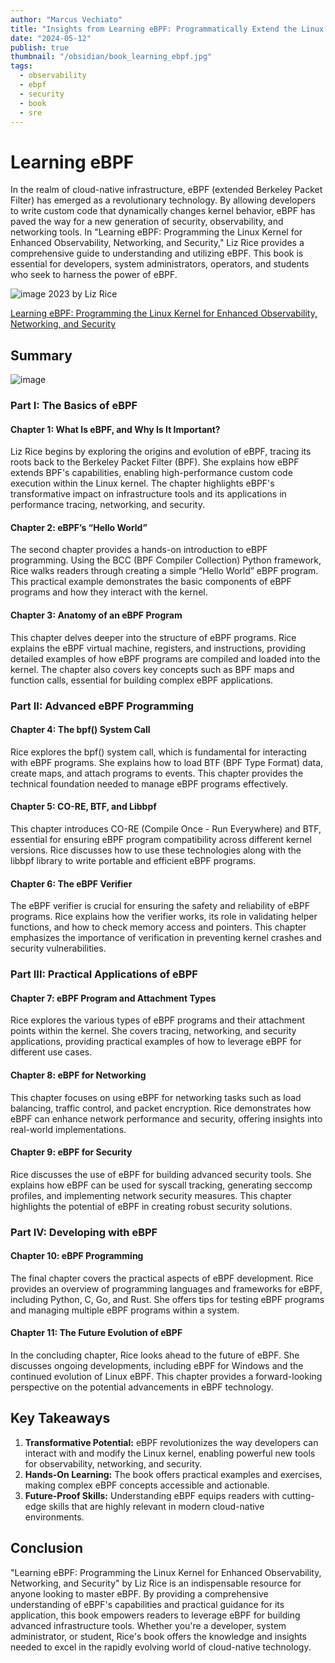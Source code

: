 ```yaml
---
author: "Marcus Vechiato"
title: "Insights from Learning eBPF: Programmatically Extend the Linux Kernel"
date: "2024-05-12"
publish: true
thumbnail: "/obsidian/book_learning_ebpf.jpg"
tags:
  - observability
  - ebpf
  - security
  - book
  - sre
--- 
```


# Learning eBPF

In the realm of cloud-native infrastructure, eBPF (extended Berkeley Packet Filter) has emerged as a revolutionary technology. By allowing developers to write custom code that dynamically changes kernel behavior, eBPF has paved the way for a new generation of security, observability, and networking tools. In "Learning eBPF: Programming the Linux Kernel for Enhanced Observability, Networking, and Security," Liz Rice provides a comprehensive guide to understanding and utilizing eBPF. This book is essential for developers, system administrators, operators, and students who seek to harness the power of eBPF.

![image](/obsidian/book_learning_ebpf.jpg)
2023 by Liz Rice

[Learning eBPF: Programming the Linux Kernel for Enhanced Observability, Networking, and Security](https://www.amazon.co.uk/dp/1098135121)

## Summary
![image](/obsidian/mindmap_ebpf.png)
### Part I: The Basics of eBPF

#### Chapter 1: What Is eBPF, and Why Is It Important?

Liz Rice begins by exploring the origins and evolution of eBPF, tracing its roots back to the Berkeley Packet Filter (BPF). She explains how eBPF extends BPF's capabilities, enabling high-performance custom code execution within the Linux kernel. The chapter highlights eBPF's transformative impact on infrastructure tools and its applications in performance tracing, networking, and security.

#### Chapter 2: eBPF’s “Hello World”

The second chapter provides a hands-on introduction to eBPF programming. Using the BCC (BPF Compiler Collection) Python framework, Rice walks readers through creating a simple “Hello World” eBPF program. This practical example demonstrates the basic components of eBPF programs and how they interact with the kernel.

#### Chapter 3: Anatomy of an eBPF Program

This chapter delves deeper into the structure of eBPF programs. Rice explains the eBPF virtual machine, registers, and instructions, providing detailed examples of how eBPF programs are compiled and loaded into the kernel. The chapter also covers key concepts such as BPF maps and function calls, essential for building complex eBPF applications.

### Part II: Advanced eBPF Programming

#### Chapter 4: The bpf() System Call

Rice explores the bpf() system call, which is fundamental for interacting with eBPF programs. She explains how to load BTF (BPF Type Format) data, create maps, and attach programs to events. This chapter provides the technical foundation needed to manage eBPF programs effectively.

#### Chapter 5: CO-RE, BTF, and Libbpf

This chapter introduces CO-RE (Compile Once - Run Everywhere) and BTF, essential for ensuring eBPF program compatibility across different kernel versions. Rice discusses how to use these technologies along with the libbpf library to write portable and efficient eBPF programs.

#### Chapter 6: The eBPF Verifier

The eBPF verifier is crucial for ensuring the safety and reliability of eBPF programs. Rice explains how the verifier works, its role in validating helper functions, and how to check memory access and pointers. This chapter emphasizes the importance of verification in preventing kernel crashes and security vulnerabilities.

### Part III: Practical Applications of eBPF

#### Chapter 7: eBPF Program and Attachment Types

Rice explores the various types of eBPF programs and their attachment points within the kernel. She covers tracing, networking, and security applications, providing practical examples of how to leverage eBPF for different use cases.

#### Chapter 8: eBPF for Networking

This chapter focuses on using eBPF for networking tasks such as load balancing, traffic control, and packet encryption. Rice demonstrates how eBPF can enhance network performance and security, offering insights into real-world implementations.

#### Chapter 9: eBPF for Security

Rice discusses the use of eBPF for building advanced security tools. She explains how eBPF can be used for syscall tracking, generating seccomp profiles, and implementing network security measures. This chapter highlights the potential of eBPF in creating robust security solutions.

### Part IV: Developing with eBPF

#### Chapter 10: eBPF Programming

The final chapter covers the practical aspects of eBPF development. Rice provides an overview of programming languages and frameworks for eBPF, including Python, C, Go, and Rust. She offers tips for testing eBPF programs and managing multiple eBPF programs within a system.

#### Chapter 11: The Future Evolution of eBPF

In the concluding chapter, Rice looks ahead to the future of eBPF. She discusses ongoing developments, including eBPF for Windows and the continued evolution of Linux eBPF. This chapter provides a forward-looking perspective on the potential advancements in eBPF technology.

## Key Takeaways

1. **Transformative Potential:** eBPF revolutionizes the way developers can interact with and modify the Linux kernel, enabling powerful new tools for observability, networking, and security.
2. **Hands-On Learning:** The book offers practical examples and exercises, making complex eBPF concepts accessible and actionable.
3. **Future-Proof Skills:** Understanding eBPF equips readers with cutting-edge skills that are highly relevant in modern cloud-native environments.

## Conclusion

"Learning eBPF: Programming the Linux Kernel for Enhanced Observability, Networking, and Security" by Liz Rice is an indispensable resource for anyone looking to master eBPF. By providing a comprehensive understanding of eBPF's capabilities and practical guidance for its application, this book empowers readers to leverage eBPF for building advanced infrastructure tools. Whether you're a developer, system administrator, or student, Rice's book offers the knowledge and insights needed to excel in the rapidly evolving world of cloud-native technology.

